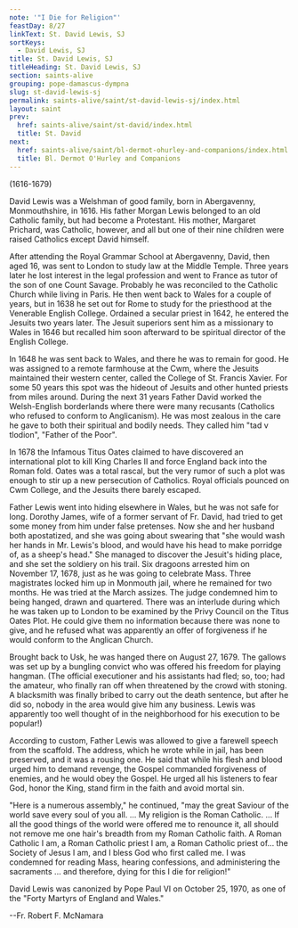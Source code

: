 ```yaml
---
note: '"I Die for Religion"'
feastDay: 8/27
linkText: St. David Lewis, SJ
sortKeys:
  - David Lewis, SJ
title: St. David Lewis, SJ
titleHeading: St. David Lewis, SJ
section: saints-alive
grouping: pope-damascus-dympna
slug: st-david-lewis-sj
permalink: saints-alive/saint/st-david-lewis-sj/index.html
layout: saint
prev:
  href: saints-alive/saint/st-david/index.html
  title: St. David
next:
  href: saints-alive/saint/bl-dermot-ohurley-and-companions/index.html
  title: Bl. Dermot O'Hurley and Companions
---
```

(1616-1679)

David Lewis was a Welshman of good family, born in Abergavenny, Monmouthshire, in 1616. His father Morgan Lewis belonged to an old Catholic family, but had become a Protestant. His mother, Margaret Prichard, was Catholic, however, and all but one of their nine children were raised Catholics except David himself.

After attending the Royal Grammar School at Abergavenny, David, then aged 16, was sent to London to study law at the Middle Temple. Three years later he lost interest in the legal profession and went to France as tutor of the son of one Count Savage. Probably he was reconciled to the Catholic Church while living in Paris. He then went back to Wales for a couple of years, but in 1638 he set out for Rome to study for the priesthood at the Venerable English College. Ordained a secular priest in 1642, he entered the Jesuits two years later. The Jesuit superiors sent him as a missionary to Wales in 1646 but recalled him soon afterward to be spiritual director of the English College.

In 1648 he was sent back to Wales, and there he was to remain for good. He was assigned to a remote farmhouse at the Cwm, where the Jesuits maintained their western center, called the College of St. Francis Xavier. For some 50 years this spot was the hideout of Jesuits and other hunted priests from miles around. During the next 31 years Father David worked the Welsh-English borderlands where there were many recusants (Catholics who refused to conform to Anglicanism). He was most zealous in the care he gave to both their spiritual and bodily needs. They called him "tad v tlodion", "Father of the Poor".

In 1678 the Infamous Titus Oates claimed to have discovered an international plot to kill King Charles II and force England back into the Roman fold. Oates was a total rascal, but the very rumor of such a plot was enough to stir up a new persecution of Catholics. Royal officials pounced on Cwm College, and the Jesuits there barely escaped.

Father Lewis went into hiding elsewhere in Wales, but he was not safe for long. Dorothy James, wife of a former servant of Fr. David, had tried to get some money from him under false pretenses. Now she and her husband both apostatized, and she was going about swearing that "she would wash her hands in Mr. Lewis's blood, and would have his head to make porridge of, as a sheep's head." She managed to discover the Jesuit's hiding place, and she set the soldiery on his trail. Six dragoons arrested him on November 17, 1678, just as he was going to celebrate Mass. Three magistrates locked him up in Monmouth jail, where he remained for two months. He was tried at the March assizes. The judge condemned him to being hanged, drawn and quartered. There was an interlude during which he was taken up to London to be examined by the Privy Council on the Titus Oates Plot. He could give them no information because there was none to give, and he refused what was apparently an offer of forgiveness if he would conform to the Anglican Church.

Brought back to Usk, he was hanged there on August 27, 1679. The gallows was set up by a bungling convict who was offered his freedom for playing hangman. (The official executioner and his assistants had fled; so, too; had the amateur, who finally ran off when threatened by the crowd with stoning. A blacksmith was finally bribed to carry out the death sentence, but after he did so, nobody in the area would give him any business. Lewis was apparently too well thought of in the neighborhood for his execution to be popular!)

According to custom, Father Lewis was allowed to give a farewell speech from the scaffold. The address, which he wrote while in jail, has been preserved, and it was a rousing one. He said that while his flesh and blood urged him to demand revenge, the Gospel commanded forgiveness of enemies, and he would obey the Gospel. He urged all his listeners to fear God, honor the King, stand firm in the faith and avoid mortal sin.

"Here is a numerous assembly," he continued, "may the great Saviour of the world save every soul of you all. ... My religion is the Roman Catholic. ... If all the good things of the world were offered me to renounce it, all should not remove me one hair's breadth from my Roman Catholic faith. A Roman Catholic I am, a Roman Catholic priest I am, a Roman Catholic priest of... the Society of Jesus I am, and I bless God who first called me. I was condemned for reading Mass, hearing confessions, and administering the sacraments ... and therefore, dying for this I die for religion!"

David Lewis was canonized by Pope Paul VI on October 25, 1970, as one of the "Forty Martyrs of England and Wales."

\--Fr. Robert F. McNamara